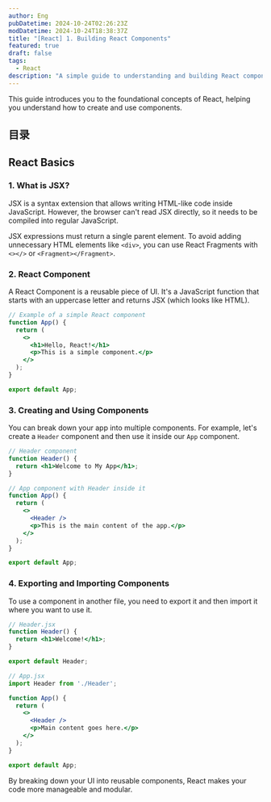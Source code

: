 ```yaml
---
author: Eng
pubDatetime: 2024-10-24T02:26:23Z
modDatetime: 2024-10-24T18:38:37Z
title: "[React] 1. Building React Components"
featured: true
draft: false
tags:
  - React
description: "A simple guide to understanding and building React components."
---
```


This guide introduces you to the foundational concepts of React, helping you understand how to create and use components.

## 目录

## React Basics

### 1. What is JSX?

JSX is a syntax extension that allows writing HTML-like code inside JavaScript. However, the browser can't read JSX directly, so it needs to be compiled into regular JavaScript.

JSX expressions must return a single parent element. To avoid adding unnecessary HTML elements like `<div>`, you can use React Fragments with `<></>` or `<Fragment></Fragment>`.

### 2. React Component

A React Component is a reusable piece of UI. It's a JavaScript function that starts with an uppercase letter and returns JSX (which looks like HTML).

```jsx
// Example of a simple React component
function App() {
  return (
    <>
      <h1>Hello, React!</h1>
      <p>This is a simple component.</p>
    </>
  );
}

export default App;
```

### 3. Creating and Using Components

You can break down your app into multiple components. For example, let's create a `Header` component and then use it inside our `App` component.

```jsx
// Header component
function Header() {
  return <h1>Welcome to My App</h1>;
}

// App component with Header inside it
function App() {
  return (
    <>
      <Header />
      <p>This is the main content of the app.</p>
    </>
  );
}

export default App;
```

### 4. Exporting and Importing Components

To use a component in another file, you need to export it and then import it where you want to use it.

```jsx
// Header.jsx
function Header() {
  return <h1>Welcome!</h1>;
}

export default Header;

// App.jsx
import Header from './Header';

function App() {
  return (
    <>
      <Header />
      <p>Main content goes here.</p>
    </>
  );
}

export default App;
```

By breaking down your UI into reusable components, React makes your code more manageable and modular.
